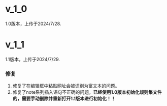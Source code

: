 # v_1_0

1.0版本，上传于2024/7/28.

# v_1_1

1.1版本，上传于2024/7/29.

### 修复

1. 修复了在编辑框中粘贴网址会被识别为富文本的问题。
2. 修复了note系列插入语句不正确的问题。**已经使用1.0版本初始化规则集文件的，需要手动删除并重新打开1.1版本进行初始化！！**
